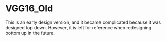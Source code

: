 # VGG16_Old
This is an early design version, and it became complicated because it was designed top down. 
However, it is left for reference when redesigning bottom up in the future.
